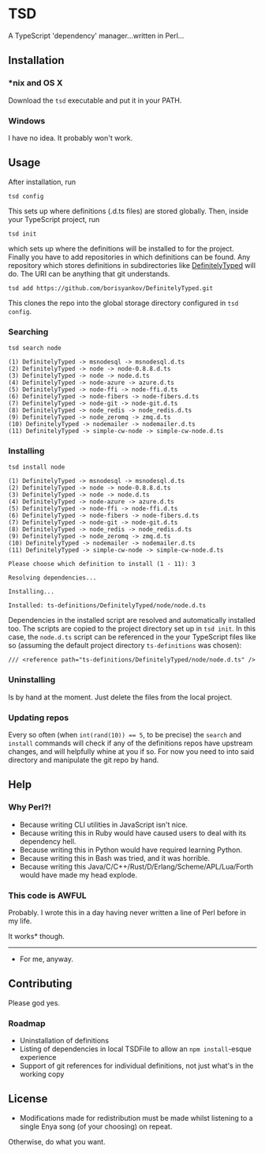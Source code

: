 # TSD

A TypeScript 'dependency' manager...written in Perl...

## Installation

### \*nix and OS X

Download the `tsd` executable and put it in your PATH.

### Windows

I have no idea.  It probably won't work.

## Usage

After installation, run 

```
tsd config
```

This sets up where definitions (.d.ts files) are stored globally.  Then, inside your TypeScript project, run

```
tsd init
```

which sets up where the definitions will be installed to for the project.  Finally you have to add repositories in which definitions can be found.  Any repository which stores definitions in subdirectories like [DefinitelyTyped](https://github.com/borisyankov/DefinitelyTyped) will do.  The URI can be anything that git understands.

```
tsd add https://github.com/borisyankov/DefinitelyTyped.git
```

This clones the repo into the global storage directory configured in `tsd config`.

### Searching

```
tsd search node

(1) DefinitelyTyped -> msnodesql -> msnodesql.d.ts
(2) DefinitelyTyped -> node -> node-0.8.8.d.ts
(3) DefinitelyTyped -> node -> node.d.ts
(4) DefinitelyTyped -> node-azure -> azure.d.ts
(5) DefinitelyTyped -> node-ffi -> node-ffi.d.ts
(6) DefinitelyTyped -> node-fibers -> node-fibers.d.ts
(7) DefinitelyTyped -> node-git -> node-git.d.ts
(8) DefinitelyTyped -> node_redis -> node_redis.d.ts
(9) DefinitelyTyped -> node_zeromq -> zmq.d.ts
(10) DefinitelyTyped -> nodemailer -> nodemailer.d.ts
(11) DefinitelyTyped -> simple-cw-node -> simple-cw-node.d.ts
```

### Installing

```
tsd install node

(1) DefinitelyTyped -> msnodesql -> msnodesql.d.ts
(2) DefinitelyTyped -> node -> node-0.8.8.d.ts
(3) DefinitelyTyped -> node -> node.d.ts
(4) DefinitelyTyped -> node-azure -> azure.d.ts
(5) DefinitelyTyped -> node-ffi -> node-ffi.d.ts
(6) DefinitelyTyped -> node-fibers -> node-fibers.d.ts
(7) DefinitelyTyped -> node-git -> node-git.d.ts
(8) DefinitelyTyped -> node_redis -> node_redis.d.ts
(9) DefinitelyTyped -> node_zeromq -> zmq.d.ts
(10) DefinitelyTyped -> nodemailer -> nodemailer.d.ts
(11) DefinitelyTyped -> simple-cw-node -> simple-cw-node.d.ts

Please choose which definition to install (1 - 11): 3

Resolving dependencies...

Installing...

Installed: ts-definitions/DefinitelyTyped/node/node.d.ts
```

Dependencies in the installed script are resolved and automatically installed too.  The scripts are copied to the project directory set up in `tsd init`.  In this case, the `node.d.ts` script can be referenced in the your TypeScript files like so (assuming the default project directory `ts-definitions` was chosen):

```
/// <reference path="ts-definitions/DefinitelyTyped/node/node.d.ts" />
```

### Uninstalling

Is by hand at the moment.  Just delete the files from the local project.

### Updating repos

Every so often (when `int(rand(10)) == 5`, to be precise) the `search` and `install` commands will check if any of the definitions repos have upstream changes, and will helpfully whine at you if so.  For now you need to into said directory and manipulate the git repo by hand.

## Help

### Why Perl?!

* Because writing CLI utilities in JavaScript isn't nice.
* Because writing this in Ruby would have caused users to deal with its dependency hell.
* Because writing this in Python would have required learning Python.
* Because writing this in Bash was tried, and it was horrible.
* Because writing this Java/C/C++/Rust/D/Erlang/Scheme/APL/Lua/Forth would have made my head explode.

### This code is AWFUL

Probably.  I wrote this in a day having never written a line of Perl before in my life.

It works\* though.

---

* For me, anyway.

## Contributing

Please god yes.

### Roadmap

* Uninstallation of definitions
* Listing of dependencies in local TSDFile to allow an `npm install`-esque experience
* Support of git references for individual definitions, not just what's in the working copy

## License

* Modifications made for redistribution must be made whilst listening to a single Enya song (of your choosing) on repeat.

Otherwise, do what you want.
